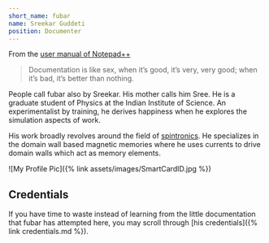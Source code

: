 ```yaml
---
short_name: fubar
name: Sreekar Guddeti
position: Documenter
---
```


From the [user manual of Notepad++](https://npp-user-manual.org/)

> Documentation is like sex, when it’s good, it’s very, very good; when it’s bad, it’s better than nothing. 

People call fubar also by Sreekar. His mother calls him Sree. He is a graduate student of Physics at the Indian Institute of Science. An experimentalist by training, he derives happiness when he explores the simulation aspects of work.

His work broadly revolves around the field of <a href="{% post_url 2020-05-24-spintronics %}">spintronics</a>. He specializes in the domain wall based magnetic memories where he uses currents to drive domain walls which act as memory elements.

![My Profile Pic]({% link assets/images/SmartCardID.jpg %})

## Credentials

If you have time to waste instead of learning from the little documentation that fubar has attempted here, you may scroll through [his credentials]({% link credentials.md %}).
